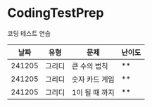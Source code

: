 # CodingTestPrep

코딩 테스트 연습

|날짜|유형|문제|난이도|
|------|---|---|---|
|241205|그리디|큰 수의 법칙|**|
|241205|그리디|숫자 카드 게임|**|
|241205|그리디|1이 될 때 까지|**|


